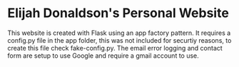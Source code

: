 # Elijah Donaldson's Personal Website

This website is created with Flask using an app factory pattern. It requires a config.py file in the app folder, this was not included for securtiy reasons, to create this file check fake-config.py. 
The email error logging and contact form are setup to use Google and require a gmail account to use.